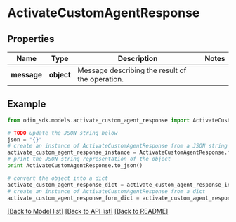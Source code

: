 # ActivateCustomAgentResponse


## Properties

Name | Type | Description | Notes
------------ | ------------- | ------------- | -------------
**message** | **object** | Message describing the result of the operation. | 

## Example

```python
from odin_sdk.models.activate_custom_agent_response import ActivateCustomAgentResponse

# TODO update the JSON string below
json = "{}"
# create an instance of ActivateCustomAgentResponse from a JSON string
activate_custom_agent_response_instance = ActivateCustomAgentResponse.from_json(json)
# print the JSON string representation of the object
print ActivateCustomAgentResponse.to_json()

# convert the object into a dict
activate_custom_agent_response_dict = activate_custom_agent_response_instance.to_dict()
# create an instance of ActivateCustomAgentResponse from a dict
activate_custom_agent_response_form_dict = activate_custom_agent_response.from_dict(activate_custom_agent_response_dict)
```
[[Back to Model list]](../README.md#documentation-for-models) [[Back to API list]](../README.md#documentation-for-api-endpoints) [[Back to README]](../README.md)



